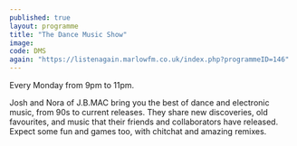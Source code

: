 ```yaml
---
published: true
layout: programme
title: "The Dance Music Show"
image: 
code: DMS
again: "https://listenagain.marlowfm.co.uk/index.php?programmeID=146"
---
```

Every Monday from 9pm to 11pm. 

Josh and Nora of J.B.MAC bring you the best of dance and electronic music, from 90s to current releases. They share new discoveries, old favourites, and music that their friends and collaborators have released. Expect some fun and games too, with chitchat and amazing remixes. 